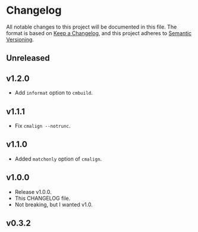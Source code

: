 # Changelog

All notable changes to this project will be documented in this file. The format is based on [Keep a Changelog](https://keepachangelog.com/en/1.0.0/), and this project adheres to [Semantic Versioning](https://semver.org/spec/v2.0.0.html).

## Unreleased

## v1.2.0

- Add `informat` option to `cmbuild`.

## v1.1.1

- Fix `cmalign --notrunc`.

## v1.1.0

- Added `matchonly` option of `cmalign`.

## v1.0.0

- Release v1.0.0.
- This CHANGELOG file.
- Not breaking, but I wanted v1.0.

## v0.3.2
